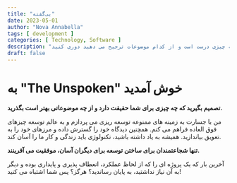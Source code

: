 ```yaml
---
title: "بی‌گفته"
date: 2023-05-01
author: "Nova Annabella"
tags: [ development ]
categories: [ Technology, Software ]
description: "تصمیم بگیرید که برای شما چه چیزی درست است و از کدام موضوعات ترجیح می دهید دوری کنید."
draft: false
---
```



# به "The Unspoken" خوش آمدید

**تصمیم بگیرید که چه چیزی برای شما حقیقت دارد و از چه موضوعاتی بهتر است بگذرید.**

من با جسارت به زمینه های ممنوعه توسعه ریزی می پردازم و به عالم توسعه چیزهای فوق العاده فراهم می کنم.
همچنین دیدگاه خود را گسترش داده و مرزهای خود را به تعویق بیاندازید.
همیشه به یاد داشته باشید، تکنولوژی باید زندگی و کار ما را آسان کند.

**تنها شجاعتمندان برای ساختن توسعه برای دیگران آسان، موفقیت می آفرینند.**

آخرین بار که یک پروژه ای را که از لحاظ عملکرد، انعطاف پذیری و پایداری بوده و دیگر به آن نیاز نداشتید، به پایان رساندید؟ هرگز؟ پس شما اشتباه می کنید!

```
